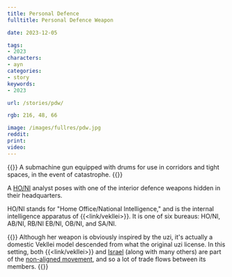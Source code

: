 ```yaml
---
title: Personal Defence
fulltitle: Personal Defence Weapon

date: 2023-12-05

tags:
- 2023
characters:
- ayn
categories:
- story
keywords:
- 2023

url: /stories/pdw/

rgb: 216, 48, 66

image: /images/fullres/pdw.jpg
reddit:
print:
video:
---
```

{{<note caption>}}
A submachine gun equipped with drums for use in corridors and tight spaces, in the event of catastrophe.
{{</note>}}

A [HO/NI](/opsec/) analyst poses with one of the interior defence weapons hidden in their headquarters.

HO/NI stands for "Home Office/National Intelligence," and is the internal intelligence apparatus of {{<link/vekllei>}}. It is one of six bureaus: HO/NI, AB/NI, RB/NI EB/NI, OB/NI, and SA/NI.

{{<note>}}
Although her weapon is obviously inspired by the uzi, it's actually a domestic Vekllei model descended from what the original uzi license. In this setting, both {{<link/vekllei>}} and [<span class="fi fi-il"></span> Israel](/israel/) (along with many others) are part of the [non-aligned movement](/free-nations/), and so a lot of trade flows between its members.
{{</note>}}